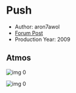 # Push

* Author: aron7awol
* [Forum Post](https://www.avsforum.com/threads/bass-eq-for-filtered-movies.2995212/post-58316946)
* Production Year: 2009

## Atmos

![img 0](https://i.imgur.com/DpkZBH4.jpg)

![img 0](https://i.imgur.com/FQ2a6XM.jpg)

